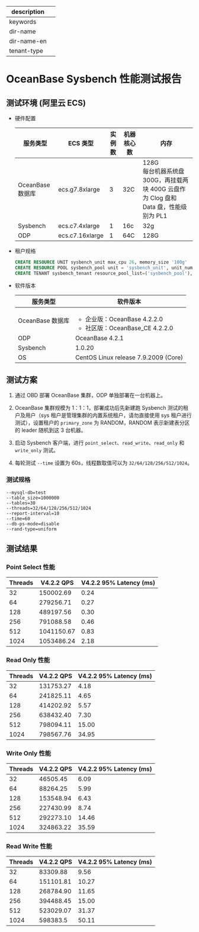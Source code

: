 |description||
|---|---|
|keywords||
|dir-name||
|dir-name-en||
|tenant-type||

# OceanBase Sysbench 性能测试报告

## 测试环境 (阿里云 ECS)

* 硬件配置  

    | 服务类型 | ECS 类型 | 实例数 | 机器核心数 | 内存 |
    | --- | --- | --- | --- | --- |
    | OceanBase 数据库 | ecs.g7.8xlarge | 3 | 32C | 128G <br>每台机器系统盘 300G，再挂载两块 400G 云盘作为 Clog 盘和 Data 盘，性能级别为 PL1|
    | Sysbench | ecs.c7.4xlarge | 1 | 16c | 32g |
    | ODP | ecs.c7.16xlarge | 1 | 64C | 128G |

* 租户规格

    ```sql
    CREATE RESOURCE UNIT sysbench_unit max_cpu 26, memory_size '100g'
    CREATE RESOURCE POOL sysbench_pool unit = 'sysbench_unit', unit_num = 1, zone_list=('zone1','zone2','zone3');
    CREATE TENANT sysbench_tenant resource_pool_list=('sysbench_pool'),  zone_list('zone1', 'zone2', 'zone3'), primary_zone=RANDOM, locality='F@zone1,F@zone2,F@zone3' set variables ob_compatibility_mode='mysql', ob_tcp_invited_nodes='%';
    ```

* 软件版本  

    | 服务类型 | 软件版本 |
    | --- | --- |
    | OceanBase 数据库 | <ul><li>企业版：OceanBase 4.2.2.0</li><li>社区版：OceanBase_CE 4.2.2.0 </li></ul> |
    | ODP | OceanBase 4.2.1 |
    | Sysbench | 1.0.20 |
    | OS | CentOS Linux release 7.9.2009 (Core) |

## 测试方案

1. 通过 OBD 部署 OceanBase 集群，ODP 单独部署在一台机器上。

2. OceanBase 集群规模为 1：1：1，部署成功后先新建跑 Sysbench 测试的租户及用户（sys 租户是管理集群的内置系统租户，请勿直接使用 sys 租户进行测试），设置租户的 `primary_zone` 为 RANDOM，RANDOM 表示新建表分区的 leader 随机到这 3 台机器。

3. 启动 Sysbench 客户端，进行 `point_select`、`read_write`、`read_only` 和 `write_only` 测试。

4. 每轮测试 `--time` 设置为 60s，线程数取值可以为 `32/64/128/256/512/1024`。

### 测试规格

```shell
--mysql-db=test 
--table_size=1000000 
--tables=30 
--threads=32/64/128/256/512/1024 
--report-interval=10
--time=60
--db-ps-mode=disable
--rand-type=uniform
```

## 测试结果

### Point Select 性能

| Threads | V4.2.2 QPS | V4.2.2 95% Latency (ms) |
| --- | --- | --- |
| 32 | 150002.69 | 0.24 |
| 64 | 279256.71 | 0.27 |
| 128 | 489197.56 | 0.30 |
| 256 | 791088.58 | 0.46 |
| 512 |  1041150.67 | 0.83 |
| 1024 | 1053486.24 | 2.18 |

### Read Only 性能

| Threads | V4.2.2 QPS | V4.2.2 95% Latency (ms) |
| --- | --- | --- |
| 32 | 131753.27 | 4.18 |
| 64 | 241825.11 | 4.65 |
| 128 | 414202.92 | 5.57 |
| 256 | 638432.40 | 7.30 |
| 512 | 798094.11 | 15.00 |
| 1024 | 798567.76 | 34.95 |

### Write Only 性能

| Threads | V4.2.2 QPS | V4.2.2 95% Latency (ms) |
| --- | --- | --- |
| 32 | 46505.45 | 6.09 |
| 64 | 88264.25 | 5.99 |
| 128 | 153548.94 | 6.43 |
| 256 | 227430.99 | 8.74 |
| 512 | 292273.10 | 14.46 |
| 1024 | 324863.22 | 35.59 |

### Read Write 性能

| Threads | V4.2.2 QPS | V4.2.2 95% Latency (ms) |
| --- | --- | --- |
| 32 | 83309.88 | 9.56 |
| 64 | 151101.81 | 10.27 |
| 128 | 268784.90 | 11.65 |
| 256 | 394488.45 | 15.00 |
| 512 | 523029.07 | 31.37 |
| 1024 | 598383.5 | 50.11 |